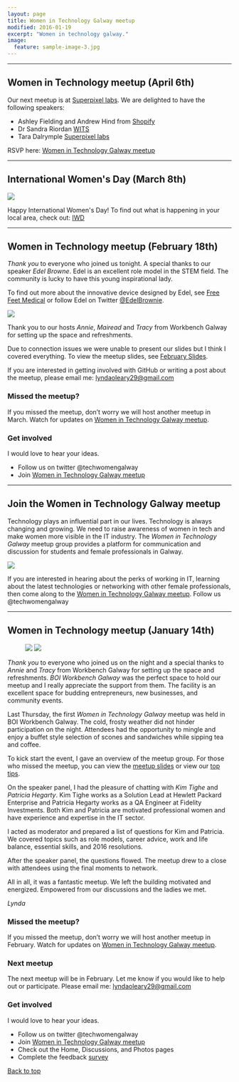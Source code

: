 ```yaml
---
layout: page
title: Women in Technology Galway meetup
modified: 2016-01-19
excerpt: "Women in technology galway."
image:
  feature: sample-image-3.jpg
---
```


---

## Women in Technology meetup (April 6th)

Our next meetup is at [Superpixel labs](http://superpixellabs.com/).
We are delighted to have the following speakers:

* Ashley Fielding and Andrew Hind from [Shopify](https://www.shopify.com/)
* Dr Sandra Riordan [WITS](http://witsireland.com/cms/)
* Tara Dalrymple [Superpixel labs](http://superpixellabs.com/)


RSVP here: [Women in Technology Galway meetup](http://www.meetup.com/Women-In-Technology-Galway/)


---

## International Women's Day (March 8th)

<img src="/images/InternationalWomensDay.jpg" style="display: block; margin: 0 auto;">

Happy International Women's Day! To find out what is happening in your local area, check out: [IWD](http://www.internationalwomensday.com/Activity/6714/International-Women-s-Day-Galway-Celebrations)

---

## Women in Technology meetup (February 18th)


*Thank you* to everyone who joined us tonight.  A special thanks to our speaker *Edel* *Browne*. Edel is an excellent role model in the STEM field. The community is lucky to have this young inspirational lady.

To find out more about the innovative device designed by Edel, see [Free Feet Medical](https://www.facebook.com/Free-Feet-Medical-127124804146394/) or follow Edel on Twitter [@EdelBrownie](https://twitter.com/EdelBrownie?ref_src=twsrc%5Egoogle%7Ctwcamp%5Eserp%7Ctwgr%5Eauthor).


<img src="/images/Edel.jpg" style="display: block; margin: 0 auto;">


Thank you to our hosts *Annie*, *Mairead* and *Tracy* from Workbench Galway for setting up the space and refreshments.

Due to connection issues we were unable to present our slides but I think I covered everything. To view the meetup slides, see [February Slides](https://docs.google.com/presentation/d/19uYiomGfPR1zpx7ExR7zFBstQ3NhkBgUYC1aSoh9hAA/edit?usp=sharing).

If you are interested in getting involved with GitHub or writing a post about the meetup, please email me: <lyndaoleary29@gmail.com>


### Missed the meetup?

If you missed the meetup, don’t worry we will host another meetup in March. Watch for updates on [Women in Technology Galway meetup](http://www.meetup.com/Women-In-Technology-Galway/).


### Get involved

I would love to hear your ideas.

* Follow us on twitter @techwomengalway
* Join [Women in Technology Galway meetup](http://www.meetup.com/Women-In-Technology-Galway/)


---

## Join the Women in Technology Galway meetup



Technology plays an influential part in our lives. Technology is always changing and growing. We need to raise awareness of women in tech and make women more visible in the IT industry. The *Women in Technology Galway* meetup group provides a platform for communication and discussion for students and female professionals in Galway.

<img src="/images/cover.jpg" style="display: block; margin: 0 auto;">

If you are interested in hearing about the perks of working in IT, learning about the latest technologies or networking with other female professionals, then come along to the [Women in Technology Galway meetup](http://www.meetup.com/Women-In-Technology-Galway/). Follow us @techwomengalway



---

## Women in Technology meetup (January 14th)


<figure class="half">
  <img src="/images/speakerpanel.jpg">
  <img src="/images/speakerpanel3.jpg">
</figure>

<p> </p>

*Thank you* to everyone who joined us on the night and a special thanks to *Annie* and *Tracy* from Workbench Galway for setting up the space and refreshments. *BOI Workbench Galway* was the perfect space to hold our meetup and I really appreciate the support from them. The facility is an excellent space for budding entrepreneurs, new businesses, and community events.

Last Thursday, the first *Women in Technology Galway* meetup was held in BOI Workbench Galway. The cold, frosty weather did not hinder participation on the night. Attendees had the opportunity to mingle and enjoy a buffet style selection of scones and sandwiches while sipping tea and coffee.

To kick start the event, I gave an overview of the meetup group. For those who missed the meetup, you can view the [meetup slides](https://docs.google.com/presentation/d/19uYiomGfPR1zpx7ExR7zFBstQ3NhkBgUYC1aSoh9hAA/edit?usp=sharing) or view our [top tips](https://t.co/LASWa4Esl1).

On the speaker panel, I had the pleasure of chatting with *Kim Tighe* and *Patricia Hegarty*. Kim Tighe works as a Solution Lead at Hewlett Packard Enterprise and Patricia Hegarty works as a QA Engineer at Fidelity Investments. Both Kim and Patricia are motivated professional women and have experience and expertise in the IT sector.

I acted as moderator and prepared a list of questions for Kim and Patricia. We covered topics such as role models, career advice, work and life balance, essential skills, and 2016 resolutions.


After the speaker panel, the questions flowed. The meetup drew to a close with attendees using the final moments to network.

All in all, it was a fantastic meetup. We left the building motivated and energized. Empowered from our discussions and the ladies we met.

*Lynda*


### Missed the meetup?

If you missed the meetup, don’t worry we will host another meetup in February. Watch for updates on [Women in Technology Galway meetup](http://www.meetup.com/Women-In-Technology-Galway/).

### Next meetup

The next meetup will be in February. Let me know if you would like to help out or participate. Please email me: <lyndaoleary29@gmail.com>

### Get involved

I would love to hear your ideas.

* Follow us on twitter @techwomengalway
* Join [Women in Technology Galway meetup](http://www.meetup.com/Women-In-Technology-Galway/)
* Check out the Home, Discussions, and Photos pages
* Complete the feedback [survey](http://tiny.cc/hef57x)


[Back to top](#)
